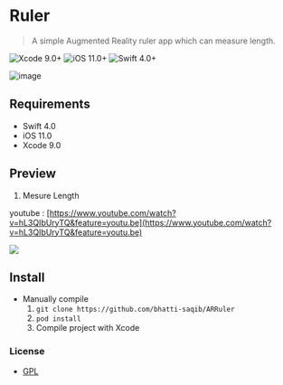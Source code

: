 # Ruler
> A simple Augmented Reality ruler app which can measure length.

![Xcode 9.0+](https://img.shields.io/badge/Xcode-9.0%2B-blue.svg)
![iOS 11.0+](https://img.shields.io/badge/iOS-11.0%2B-blue.svg)
![Swift 4.0+](https://img.shields.io/badge/Swift-4.0%2B-orange.svg)

![image](https://user-images.githubusercontent.com/6277495/50575283-7dd93600-0e15-11e9-8cf1-6de0d81ad292.png)

## Requirements

- Swift 4.0
- iOS 11.0
- Xcode 9.0


## Preview

1. Mesure Length 

youtube : [https://www.youtube.com/watch?v=hL3QIbUryTQ&feature=youtu.be](https://www.youtube.com/watch?v=hL3QIbUryTQ&feature=youtu.be)

![](![image](https://user-images.githubusercontent.com/6277495/50606868-aaa64f80-0ee0-11e9-839b-4318c475b320.png)) 


## Install

- Manually compile
  1.  `git clone https://github.com/bhatti-saqib/ARRuler `
  2. `pod install`
  3. Compile project with Xcode

### License

- [GPL](https://www.gnu.org/licenses/gpl-3.0.en.html)
